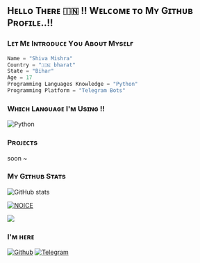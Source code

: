 ## Hᴇʟʟᴏ Tʜᴇʀᴇ 🇮🇳 !! Wᴇʟᴄᴏᴍᴇ ᴛᴏ Mʏ Gɪᴛʜᴜʙ Pʀᴏғɪʟᴇ..!!

### Lᴇᴛ Mᴇ Iɴᴛʀᴏᴅᴜᴄᴇ Yᴏᴜ Aʙᴏᴜᴛ Mʏsᴇʟғ 
```python
Name = "Shiva Mishra"
Country = "🇮🇳 bharat"
State = "Bihar"
Age = 17
Programming Languages Knowledge = "Python"
Programming Platform = "Telegram Bots"
```

### Wʜɪᴄʜ Lᴀɴɢᴜᴀɢᴇ I'ᴍ Usɪɴɢ !!

![Python](https://img.shields.io/badge/Python-3776AB?style=for-the-badge&logo=python&logoColor=white)

### Pʀᴏᴊᴇᴄᴛs
soon ~


### Mʏ Gɪᴛʜᴜʙ Sᴛᴀᴛs
![ GitHub stats](https://github-readme-stats.vercel.app/api?username=BtwShivaMishra&show_icons=true&theme=radical)

[![NOICE](https://github-readme-stats.vercel.app/api/top-langs/?username=BtwShivaMishra&layout=compact&theme=midnight-purple&hide=Css)](https://github.com/BtwShivaMishra)

![](https://visitor-badge.laobi.icu/badge?page_id=BtwShivaMishra)

### I'ᴍ ʜᴇʀᴇ 
[![Github](https://img.shields.io/badge/-Github-181717?style=for-the-badge&logo=Github&logoColor=white)](https://github.com/BtwShivaMishra)
[![Telegram](https://img.shields.io/badge/Telegram-2CA5E0?style=for-the-badge&logo=telegram&logoColor=white)](https://telegram.me/BtwShivaMishra)
